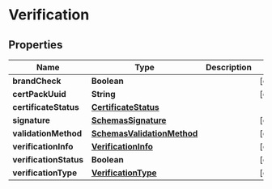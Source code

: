# Verification

## Properties
Name | Type | Description | Notes
------------ | ------------- | ------------- | -------------
**brandCheck** | **Boolean** |  |  [optional]
**certPackUuid** | **String** |  |  [optional]
**certificateStatus** | [**CertificateStatus**](CertificateStatus.md) |  | 
**signature** | [**SchemasSignature**](SchemasSignature.md) |  |  [optional]
**validationMethod** | [**SchemasValidationMethod**](SchemasValidationMethod.md) |  |  [optional]
**verificationInfo** | [**VerificationInfo**](VerificationInfo.md) |  |  [optional]
**verificationStatus** | **Boolean** |  |  [optional]
**verificationType** | [**VerificationType**](VerificationType.md) |  |  [optional]
